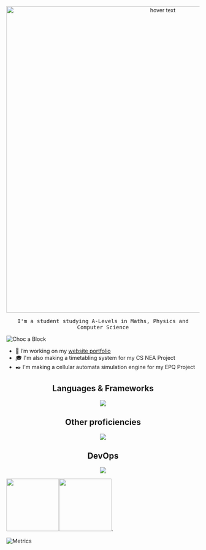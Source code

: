 <!-- <h1 align="center">Hi, I'm Olivier</h1> -->
 <p align='center'>
 <a href="https://choc-a-block.github.io"><img src="./intro2.gif" width="800" title="hover text"></a>
  </p>
  <p align='center'>
<p align="center">
  <samp>
I'm a student studying A-Levels in Maths, Physics and Computer Science
  </samp>
</p>
<img src="https://komarev.com/ghpvc/?username=Choc-a-Block&color=800080" alt="Choc a Block"/>

- :notebook_with_decorative_cover: I’m working on my [website portfolio](https://choc-a-block.github.io)
- :mortar_board: I'm also making a timetabling system for my CS NEA Project
- :black_nib: I'm making a cellular automata simulation engine for my EPQ Project




<h2 align="center">Languages & Frameworks</h2>
<p align="center">
  <a href="https://skillicons.dev">
    <img src="https://skillicons.dev/icons?i=html,css,react,django,py,nginx,java,latex,postgres,pytorch,md" />
  </a>
</p>
<h2 align="center">Other proficiencies</h2>
<p align="center">
  <a href="https://skillicons.dev">
    <img src="https://skillicons.dev/icons?i=blender,linkedin,linux,ps,pr,webflow,gamemakerstudio" />
  </a>
</p>
<h2 align="center">DevOps</h2>
<p align="center">
  <a href="https://skillicons.dev">
    <img src="https://skillicons.dev/icons?i=git,github,githubactions,kubernetes,docker,vim,vscode,visualstudio" />
  </a>
</p>

<img align="" height="137px" src="https://github-readme-stats-one-rosy.vercel.app/api?username=choc-a-block&hide_title=true&hide_border=true&show_icons=true&count_private=true&line_height=21&theme=dracula" /><img align="" height="137px" src="https://github-readme-stats-one-rosy.vercel.app/api/top-langs/?username=choc-a-block&hide_title=true&hide_border=true&layout=compact&hide=html&theme=dracula" />. 

![Metrics](https://metrics.lecoq.io/Choc-a-Block?template=terminal&isocalendar=1&languages=1&base=header%2C%20activity%2C%20community%2C%20repositories%2C%20metadata&base.indepth=false&base.hireable=false&base.skip=false&isocalendar=false&isocalendar.duration=half-year&languages=false&languages.limit=8&languages.threshold=0%25&languages.other=false&languages.colors=github&languages.sections=most-used&languages.indepth=true&languages.analysis.timeout=15&languages.analysis.timeout.repositories=7.5&languages.categories=markup%2C%20programming&languages.recent.categories=markup%2C%20programming&languages.recent.load=300&languages.recent.days=14&config.timezone=Europe%2FLondon)


<!---
Choc-a-Block/Choc-a-Block is a ✨ special ✨ repository because its `README.md` (this file) appears on your GitHub profile.
You can click the Preview link to take a look at your changes.
--->
